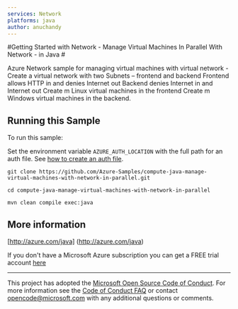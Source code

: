 ```yaml
---
services: Network
platforms: java
author: anuchandy
---
```


#Getting Started with Network - Manage Virtual Machines In Parallel With Network - in Java #


  Azure Network sample for managing virtual machines with virtual network -
  Create a virtual network with two Subnets – frontend and backend
  Frontend allows HTTP in and denies Internet out
  Backend denies Internet in and Internet out
  Create m Linux virtual machines in the frontend
  Create m Windows virtual machines in the backend.
 

## Running this Sample ##

To run this sample:

Set the environment variable `AZURE_AUTH_LOCATION` with the full path for an auth file. See [how to create an auth file](https://github.com/Azure/azure-sdk-for-java/blob/master/AUTH.md).

    git clone https://github.com/Azure-Samples/compute-java-manage-virtual-machines-with-network-in-parallel.git

    cd compute-java-manage-virtual-machines-with-network-in-parallel

    mvn clean compile exec:java

## More information ##

[http://azure.com/java] (http://azure.com/java)

If you don't have a Microsoft Azure subscription you can get a FREE trial account [here](http://go.microsoft.com/fwlink/?LinkId=330212)

---

This project has adopted the [Microsoft Open Source Code of Conduct](https://opensource.microsoft.com/codeofconduct/). For more information see the [Code of Conduct FAQ](https://opensource.microsoft.com/codeofconduct/faq/) or contact [opencode@microsoft.com](mailto:opencode@microsoft.com) with any additional questions or comments.